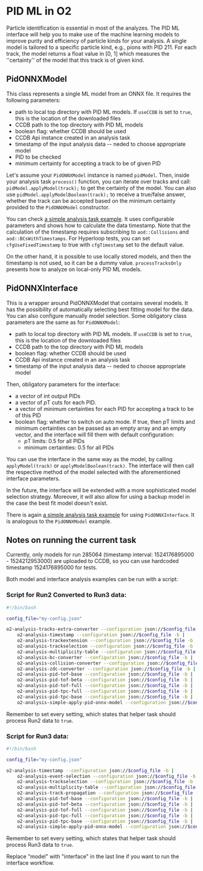 # PID ML in O2

Particle identification is essential in most of the analyzes. The PID ML interface will help you to make use of the machine learning models to improve purity and efficiency of particle kinds for your analysis. A single model is tailored to a specific particle kind, e.g., pions with PID 211. For each track, the model returns a float value in [0, 1] which measures the ''certainty'' of the model that this track is of given kind.

## PidONNXModel

This class represents a single ML model from an ONNX file. It requires the following parameters:
- path to local top directory with PID ML models. If `useCCDB` is set to `true`, this is the location of the downloaded files
- CCDB path to the top directory with PID ML models
- boolean flag: whether CCDB should be used
- CCDB Api instance created in an analysis task
- timestamp of the input analysis data -- neded to choose appropriate model
- PID to be checked
- minimum certainty for accepting a track to be of given PID

Let's assume your `PidONNXModel` instance is named `pidModel`. Then, inside your analysis task `process()` function, you can iterate over tracks and call: `pidModel.applyModel(track);` to get the certainty of the model. You can also use `pidModel.applyModelBoolean(track);` to receive a true/false answer, whether the track can be accepted based on the minimum certainty provided to the `PidONNXModel` constructor.

You can check [a simple analysis task example](https://github.com/AliceO2Group/O2Physics/blob/master/Tools/PIDML/simpleApplyPidOnnxModel.cxx). It uses configurable parameters and shows how to calculate the data timestamp. Note that the calculation of the timestamp requires subscribing to `aod::Collisions` and `aod::BCsWithTimestamps`. For Hyperloop tests, you can set `cfgUseFixedTimestamp` to true with `cfgTimestamp` set to the default value.

On the other hand, it is possible to use locally stored models, and then the timestamp is not used, so it can be a dummy value. `processTracksOnly` presents how to analyze on local-only PID ML models.

## PidONNXInterface

This is a wrapper around PidONNXModel that contains several models. It has the possibility of automatically selecting best fitting model for the data. You can also configure manually model selection. Some obligatory class parameters are the same as for `PidONNXModel`:
- path to local top directory with PID ML models. If `useCCDB` is set to `true`, this is the location of the downloaded files
- CCDB path to the top directory with PID ML models
- boolean flag: whether CCDB should be used
- CCDB Api instance created in an analysis task
- timestamp of the input analysis data -- neded to choose appropriate model

Then, obligatory parameters for the interface:
- a vector of int output PIDs
- a vector of *p*T cuts for each PID.
- a vector of minimum certainties for each PID for accepting a track to be of this PID
- boolean flag: whether to switch on auto mode. If true, then *p*T limits and minimum certainties can be passed as an empty array and an empty vector, and the interface will fill them with default configuration:
  - *p*T limits: 0.5 for all PIDs
  - minimum certainties: 0.5 for all PIDs

You can use the interface in the same way as the model, by calling `applyModel(track)` or `applyModelBoolean(track)`. The interface will then call the respective method of the model selected with the aforementioned interface parameters.

In the future, the interface will be extended with a more sophisticated model selection strategy. Moreover, it will also allow for using a backup model in the case the best fit model doesn't exist.

There is again [a simple analysis task example](https://github.com/AliceO2Group/O2Physics/blob/master/Tools/PIDML/simpleApplyPidOnnxInterface.cxx) for using `PidONNXInterface`. It is analogous to the `PidONNXModel` example.

## Notes on running the current task

Currently, only models for run 285064 (timestamp interval: 1524176895000 - 1524212953000) are uploaded to CCDB, so you can use hardcoded timestamp 1524176895000 for tests.

Both model and interface analysis examples can be run with a script:

### Script for Run2 Converted to Run3 data:
```bash
#!/bin/bash

config_file="my-config.json"

o2-analysis-tracks-extra-converter --configuration json://$config_file -b |
    o2-analysis-timestamp --configuration json://$config_file -b |
    o2-analysis-trackextension --configuration json://$config_file -b |
    o2-analysis-trackselection --configuration json://$config_file -b |
    o2-analysis-multiplicity-table --configuration json://$config_file -b |
    o2-analysis-bc-converter --configuration json://$config_file -b |
    o2-analysis-collision-converter --configuration json://$config_file -b |
    o2-analysis-zdc-converter --configuration json://$config_file -b |
    o2-analysis-pid-tof-base --configuration json://$config_file -b |
    o2-analysis-pid-tof-beta --configuration json://$config_file -b |
    o2-analysis-pid-tof-full --configuration json://$config_file -b |
    o2-analysis-pid-tpc-full --configuration json://$config_file -b |
    o2-analysis-pid-tpc-base --configuration json://$config_file -b |
    o2-analysis-simple-apply-pid-onnx-model --configuration json://$config_file -b
```
Remember to set every setting, which states that helper task should process Run2 data to `true`.

### Script for Run3 data:
```bash
#!/bin/bash

config_file="my-config.json"

o2-analysis-timestamp --configuration json://$config_file -b |
    o2-analysis-event-selection --configuration json://$config_file -b |
    o2-analysis-trackselection --configuration json://$config_file -b |
    o2-analysis-multiplicity-table --configuration json://$config_file -b |
    o2-analysis-track-propagation --configuration json://$config_file -b |
    o2-analysis-pid-tof-base --configuration json://$config_file -b |
    o2-analysis-pid-tof-beta --configuration json://$config_file -b |
    o2-analysis-pid-tof-full --configuration json://$config_file -b |
    o2-analysis-pid-tpc-full --configuration json://$config_file -b |
    o2-analysis-pid-tpc-base --configuration json://$config_file -b |
    o2-analysis-simple-apply-pid-onnx-model --configuration json://$config_file -b
```
Remember to set every setting, which states that helper task should process Run3 data to `true`.


Replace "model" with "interface" in the last line if you want to run the interface workflow.
